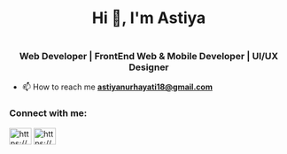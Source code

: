 <h1 align="center">Hi 👋, I'm Astiya</h1>
<div align="center">
       <img src="https://media.tenor.com/S59bPkT0pqcAAAAC/programming.gif" alt="">
    </div>

<h3 align="center">Web Developer | FrontEnd Web & Mobile Developer | UI/UX Designer</h3>

- 📫 How to reach me **astiyanurhayati18@gmail.com**

<h3 align="left">Connect with me:</h3>
<p align="left">
<a href="https://linkedin.com/in/https://www.linkedin.com/in/siti-astiya-nurhayati-abb4b7251/" target="blank"><img align="center" src="https://raw.githubusercontent.com/rahuldkjain/github-profile-readme-generator/master/src/images/icons/Social/linked-in-alt.svg" alt="https://www.linkedin.com/in/siti-astiya-nurhayati-abb4b7251/" height="30" width="40" /></a>
<a href="https://instagram.com/https://www.instagram.com/astiynn_/" target="blank"><img align="center" src="https://raw.githubusercontent.com/rahuldkjain/github-profile-readme-generator/master/src/images/icons/Social/instagram.svg" alt="https://www.instagram.com/astiynn_/" height="30" width="40" /></a>
</p>


